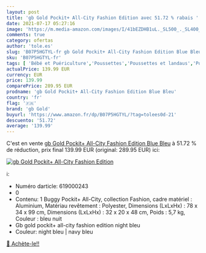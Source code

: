 ```yaml
---
layout: post
title: 'gb Gold Pockit+ All-City Fashion Edition avec 51.72 % rabais '
date: 2021-07-17 05:27:16
image: 'https://m.media-amazon.com/images/I/41bEZDHB1uL._SL500_._SL400_.jpg'
comments: true
category: ofertas
author: 'tole.es'
slug: 'B07P5HGTYL-fr gb Gold Pockit+ All-City Fashion Edition Blue Bleu'
sku: 'B07P5HGTYL-fr'
tags: [ 'Bébé et Puériculture','Poussettes','Poussettes et landaus','Poussettes, landaus et accessoires','gb gold', ]
actualPrice: 139.99 EUR
currency: EUR
price: 139.99
comparePrice: 289.95 EUR
prodname: 'gb Gold Pockit+ All-City Fashion Edition Blue Bleu'
country: 'fr'
flag: '🇫🇷'
brand: 'gb Gold'
buyurl: 'https://www.amazon.fr/dp/B07P5HGTYL/?tag=tolees0d-21'
descuento: '51.72'
average: '139.99'
---
```


C'est en vente [gb Gold Pockit+ All-City Fashion Edition Blue Bleu](https://www.amazon.fr/dp/B07P5HGTYL/?tag=tolees0d-21)  à  51.72 % de réduction, prix final  139.99 EUR (original: 289.95 EUR) ici:

[![gb Gold Pockit+ All-City Fashion Edition](https://m.media-amazon.com/images/I/41bEZDHB1uL._SL500_._SL400_.jpg)](https://www.amazon.fr/dp/B07P5HGTYL/?tag=tolees0d-21)

ℹ️:

- Numéro darticle: 619000243
- 0
- Contenu: 1 Buggy Pockit+ All-City, collection Fashion, cadre matériel : Aluminium, Matériau revêtement : Polyester, Dimensions (LxLxHx) : 78 x 34 x 99 cm, Dimensions (LxLxHx) : 32 x 20 x 48 cm, Poids : 5,7 kg, Couleur : bleu nuit
- Gb gold pockit+ all-city fashion edition night bleu
- Couleur: night bleu | navy bleu

[🛒 Achète-le!!](https://www.amazon.fr/dp/B07P5HGTYL/?tag=tolees0d-21)
